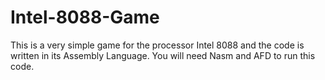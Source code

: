 # Intel-8088-Game
This is a very simple game for the processor Intel 8088 and the code is written in its Assembly Language. You will need Nasm and AFD to run this code.
